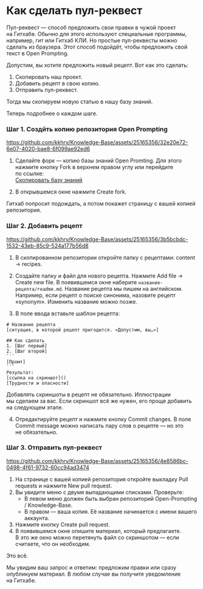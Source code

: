 # Как сделать пул-реквест
Пул-реквест — способ предложить свои правки в чужой проект на Гитхабе. Обычно для этого используют специальные программы, например, гит или Гитхаб КЛИ. Но простые пул-реквесты можно сделать из браузера. Этот способ подойдёт, чтобы предложить свой текст в Open Prompting.

Допустим, вы хотите предложить новый рецепт. Вот как это сделать:
1. Скопировать наш проект.
2. Добавить рецепт в свою копию.
3. Отправить пул-реквест.

Тогда мы скопируем новую статью в нашу базу знаний.

Теперь подробнее о каждом шаге.

### Шаг 1. Создйть копию репозитория Open Prompting

https://github.com/kkhrv/Knowledge-Base/assets/25165356/32e20e72-6e07-4020-bae8-6f099ae92ed6

1. Сделайте форк — копию базы знаний Open Promting. Для этого нажмите кнопку Fork в верхнем правом углу или перейдите по ссылке:<br>[Cкопировать базу знаний](https://github.com/Open-Prompting/Knowledge-Base/fork)

2. В открывшемся окне нажмите Create fork.

Гитхаб попросит подождать, а потом покажет страницу с вашей копией репозитория.

### Шаг 2. Добавить рецепт
https://github.com/kkhrv/Knowledge-Base/assets/25165356/3b5bcbdc-1532-43eb-85c9-524a177b56d8

1. В скопированном репозитории откройте папку с рецептами: content → recipes.

2. Создайте папку и файл для нового рецепта. Нажмите Add file → Create new file. В появившемся окне наберите `название-рецепта/readme.md`. Название рецепта мы пишем на английском. Например, если рецепт о поиске синонима, назовите рецепт «synonym». Изменить название можно позже.

3. В поле ввода вставьте шаблон рецепта:

````
# Название рецепта
[ситуация, в которой рецепт пригодится. «Допустим, вы…»]

## Как сделать
1. [Шаг первый]
2. [Шаг второй]
```
[Промт]
```
Результат:
[ссылка на скриншот]()
[Трудности и опасности]
````

Добавлять скриншоты в рецепт не обязательно. Иллюстрации мы сделаем за вас. Если скриншот всё же нужен, его проще добавить на следующем этапе.

4. Отредактируйте рецепт и нажмите кнопку Commit changes. В поле Commit message можно написать пару слов о рецепте — но это не обязательно.

### Шаг 3. Отправить пул-реквест

https://github.com/kkhrv/Knowledge-Base/assets/25165356/4e8586bc-0498-4f61-9732-60cc94ad3474

1. На странице с вашей копией репозитория откройте выкладку Pull requests и нажмите New pull request.
2. Вы увидите меню с двумя выпадающими списками. Проверьте:
   * В левом меню должен быть выбран репозиторий Open-Prompting / Knowledge-Base.
   * В правом — ваша копия. Её название начинается с имени вашего аккаунта.
3. Нажмите кнопку Create pull request.
4. В появившемся окне опишите материал, который предлагаете. В это же окно можно перетянуть файл со скриншотом — если считаете, что он необходим.

Это всё.

Мы увидим ваш запрос и ответим: предложим правки или сразу опубликуем материал. В любом случае вы получите уведомление на Гитхабе.

